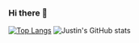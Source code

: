 ### Hi there 👋
 
<!--
**jgoshorn/jgoshorn** is a ✨ _special_ ✨ repository because its `README.md` (this file) appears on your GitHub profile. 

Here are some ideas to get you started:

- 🔭 I’m currently working on ...
- 🌱 I’m currently learning ...
- 👯 I’m looking to collaborate on ...
- 🤔 I’m looking for help with ...
- 💬 Ask me about ...
- 📫 How to reach me: ...
- 😄 Pronouns: ...
- ⚡ Fun fact: ...
-->

[![Top Langs](https://github-readme-stats.vercel.app/api/top-langs/?username=jgoshorn&langs_count=10&theme=blueberry&layout=compact)](https://github.com/jgoshorn/github-readme-stats)
![Justin's GitHub stats](https://github-readme-stats.vercel.app/api?username=jgoshorn&theme=blueberry&show_icons=true&count_private=true&show_icons=true&include_all_commits=true)

